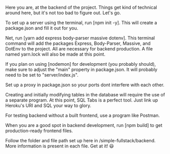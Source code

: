Here you are, at the backend of the project. Things get kind of technical around here, but it's not too bad to figure out. Let's go.

To set up a server using the terminal, run [npm init -y]. This will create a package.json and fill it out for you.

Net, run [yarn add express body-parser massive dotenv]. This terminal command will add the packages Express, Body-Parser, Massive, and DotEnv to the project. All are necessary for backend production. A file named yarn.lock will also be made at this point.

If you plan on using [nodemon] for development (you probably should), make sure to adjust the "main" property in package.json. It will probably need to be set to "server/index.js".

Set up a proxy in package.json so your ports dont interfere with each other.

Creating and initially modifying tables in the database will require the use of a separate program. At this point, SQL Tabs is a perfect tool. Just link up Heroku's URI and SQL your way to glory.

For testing backend without a built frontend, use a program like Postman.

When you are a good spot in backend development, run [npm build] to get production-ready frontend files.

Follow the folder and file path set up here in /simple-fullstack/backend. More information is present in each file. Get at it! 😃